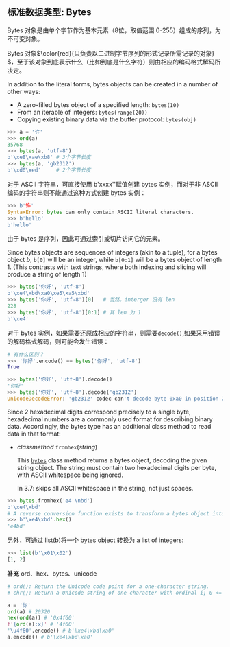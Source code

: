 

## 标准数据类型: Bytes

Bytes 对象是由单个字节作为基本元素（8位，取值范围 0-255）组成的序列，为不可变对象。

Bytes 对象$\color{red}{只负责以二进制字节序列的形式记录所需记录的对象} $，至于该对象到底表示什么（比如到底是什么字符）则由相应的编码格式解码所决定。

In addition to the literal forms, bytes objects can be created in a number of other ways:

- A zero-filled bytes object of a specified length: `bytes(10)`
- From an iterable of integers: `bytes(range(20))`
- Copying existing binary data via the buffer protocol:  `bytes(obj)`

```python
>>> a = '许'
>>> ord(a)
35768
>>> bytes(a, 'utf-8')
b'\xe8\xae\xb8' # 3个字节长度
>>> bytes(a, 'gb2312')
b'\xd0\xed'     # 2个字节长度
```

对于 ASCII 字符串，可直接使用 b'xxxx''赋值创建 bytes 实例，而对于非 ASCII 编码的字符串则不能通过这种方式创建 bytes 实例：

```python
>>> b'许'
SyntaxError: bytes can only contain ASCII literal characters.
>>> b'hello'
b'hello'
```

由于 bytes 是序列，因此可通过索引或切片访问它的元素。

Since bytes objects are sequences of integers (akin to a tuple), for a bytes object *b*, `b[0]` will be an integer, while `b[0:1]` will be a bytes object of length 1. (This contrasts with text strings, where both indexing and slicing will produce a string of length 1)

```python
>>> bytes('你好', 'utf-8')
b'\xe4\xbd\xa0\xe5\xa5\xbd'
>>> bytes('你好', 'utf-8')[0]   # 当然，interger 没有 len
228
>>> bytes('你好', 'utf-8')[0:1] # 其 len 为 1
b'\xe4'
```

对于 bytes 实例，如果需要还原成相应的字符串，则需要`decode()`,如果采用错误的解码格式解码，则可能会发生错误：

```python
# 有什么区别？
>>> '你好'.encode() == bytes('你好', 'utf-8')
True
```

```python
>>> bytes('你好', 'utf-8').decode()
'你好'
>>> bytes('你好', 'utf-8').decode('gb2312')
UnicodeDecodeError: 'gb2312' codec can't decode byte 0xa0 in position 2: illegal multibyte sequence
```

Since 2 hexadecimal digits correspond precisely to a single byte, hexadecimal numbers are a commonly used format for describing binary data. Accordingly, the bytes type has an additional class method to read data in that format:

- *classmethod* `fromhex`(*string*)

  This [`bytes`](https://docs.python.org/3/library/stdtypes.html#bytes) class method returns a bytes object, decoding the given string object. The string must contain two hexadecimal digits per byte, with ASCII whitespace being ignored.

  In 3.7: skips all ASCII whitespace in the string, not just spaces.

```python
>>> bytes.fromhex('e4 \nbd')
b'\xe4\xbd'
# A reverse conversion function exists to transform a bytes object into its hexadecimal representation:
>>> b'\xe4\xbd'.hex()
'e4bd'
```

另外，可通过 list(b)将一个 bytes object 转换为 a list of integers:

```python
>>> list(b'\x01\x02')
[1, 2]
```

**补充** ord、hex、bytes、unicode

```python
# ord(): Return the Unicode code point for a one-character string.
# chr(): Return a Unicode string of one character with ordinal i; 0 <= i <= 0x10ffff.

a = '你'
ord(a) # 20320
hex(ord(a)) # '0x4f60'
f'{ord(a):x}' # '4f60'
'\u4f60'.encode() # b'\xe4\xbd\xa0'
a.encode() # b'\xe4\xbd\xa0'
```
